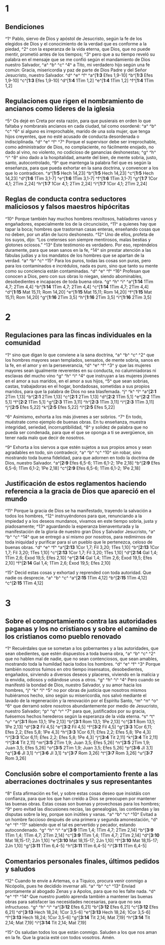 # 1 
## Bendiciones
^1^ Pablo, siervo de Dios y apóstol de Jesucristo, según la fe de los elegidos de Dios y el conocimiento de la verdad que es conforme a la piedad, ^2^ con la esperanza de la vida eterna, que Dios, que no puede mentir, prometió antes de los tiempos; ^3^ pero que a su tiempo reveló su palabra en el mensaje que se me confió según el mandamiento de Dios nuestro Salvador, ^a^ ^b^ ^c^ ^4^ a Tito, mi verdadero hijo según una fe común: Gracia, misericordia y paz de parte de Dios Padre y del Señor Jesucristo, nuestro Salvador. ^d^ ^e^ ^f^ 
^a^[**1:3** Efes 1,9-10] ^b^[**1:3** Efes 1,9-10] ^c^[**1:3** Efes 1,9-10] ^d^[**1:4** 1Tim 1,2] ^e^[**1:4** 1Tim 1,2] ^f^[**1:4** 1Tim 1,2]





## Regulaciones que rigen el nombramiento de ancianos como líderes de la iglesia
^5^ Os dejé en Creta por esta razón, para que pusierais en orden lo que faltaba y nombrarais ancianos en cada ciudad, tal como osordené: ^a^ ^b^ ^c^ ^6^ si alguno es irreprochable, marido de una sola mujer, que tenga hijos creyentes, que no esté acusado de conducta desordenada o indisciplinada. ^d^ ^e^ ^f^ ^7^ Porque el supervisor debe ser irreprochable, como administrador de Dios, no complaciente, no fácilmente enojado, no dado al vino, no violento, no codicioso de ganancias deshonestas; ^g^ ^h^ ^i^ ^8^ sino dado a la hospitalidad, amante del bien, de mente sobria, justo, santo, autocontrolado, ^9^ que mantenga la palabra fiel que es según la enseñanza, para que pueda exhortar en la sana doctrina, y convencer a los que lo contradicen.
^a^[**1:5** Hech 14,23] ^b^[**1:5** Hech 14,23] ^c^[**1:5** Hech 14,23] ^d^[**1:6** 1Tim 3,1-7] ^e^[**1:6** 1Tim 3,1-7] ^f^[**1:6** 1Tim 3,1-7] ^g^[**1:7** 1Cor 4,1; 2Tim 2,24] ^h^[**1:7** 1Cor 4,1; 2Tim 2,24] ^i^[**1:7** 1Cor 4,1; 2Tim 2,24]





## Reglas de conducta contra seductores maliciosos y falsos maestros hipócritas
^10^ Porque también hay muchos hombres revoltosos, habladores vanos y engañadores, especialmente los de la circuncisión, ^11^ a quienes hay que tapar la boca; hombres que trastornan casas enteras, enseñando cosas que no deben, por un afán de lucro deshonesto. ^12^ Uno de ellos, profeta de los suyos, dijo: “Los cretenses son siempre mentirosos, malas bestias y glotones ociosos.” ^13^ Este testimonio es verdadero. Por eso, repréndelos duramente, para que sean sanos en la fe, ^14^ sin prestar atención a las fábulas judías y a los mandatos de los hombres que se apartan de la verdad. ^a^ ^b^ ^c^ ^15^ Para los puros, todas las cosas son puras, pero para los contaminados e incrédulos, nada es puro, sino que tanto su mente como su conciencia están contaminadas. ^d^ ^e^ ^f^ ^16^ Profesan que conocen a Dios, pero con sus obras lo niegan, siendo abominables, desobedientes e incapaces de toda buena obra. ^g^ ^h^ ^i^ 
^a^[**1:14** 1Tim 4,7; 2Tim 4,4] ^b^[**1:14** 1Tim 4,7; 2Tim 4,4] ^c^[**1:14** 1Tim 4,7; 2Tim 4,4] ^d^[**1:15** Mat 15,11; Rom 14,20] ^e^[**1:15** Mat 15,11; Rom 14,20] ^f^[**1:15** Mat 15,11; Rom 14,20] ^g^[**1:16** 2Tim 3,5] ^h^[**1:16** 2Tim 3,5] ^i^[**1:16** 2Tim 3,5]

# 2 
## Regulaciones para las fincas individuales en la comunidad
^1^ sino que digan lo que conviene a la sana doctrina, ^a^ ^b^ ^c^ ^2^ que los hombres mayores sean templados, sensatos, de mente sobria, sanos en la fe, en el amor y en la perseverancia, ^d^ ^e^ ^f^ ^3^ y que las mujeres mayores sean igualmente reverentes en su conducta, no calumniadoras ni esclavas del mucho vino ^g^ ^h^ ^i^ ^4^ que instruyan a las mujeres jóvenes en el amor a sus maridos, en el amor a sus hijos, ^5^ que sean sobrias, castas, trabajadoras en el hogar, bondadosas, sometidas a sus propios maridos, para que la palabra de Dios no sea blasfemada. ^j^ ^k^ ^l^ 
^a^[**2:1** 2Tim 1,13] ^b^[**2:1** 2Tim 1,13] ^c^[**2:1** 2Tim 1,13] ^d^[**2:2** 1Tim 5,1] ^e^[**2:2** 1Tim 5,1] ^f^[**2:2** 1Tim 5,1] ^g^[**2:3** 1Tim 3,11] ^h^[**2:3** 1Tim 3,11] ^i^[**2:3** 1Tim 3,11] ^j^[**2:5** Efes 5,22] ^k^[**2:5** Efes 5,22] ^l^[**2:5** Efes 5,22]

^6^ Asimismo, exhorta a los más jóvenes a ser sobrios. ^7^ En todo, muéstrate como ejemplo de buenas obras. En tu enseñanza, muestra integridad, seriedad, incorruptibilidad, ^8^ y solidez de palabra que no pueda ser condenada, para que el que se oponga a ti se avergüence, sin tener nada malo que decir de nosotros. 

^9^ Exhorta a los siervos a que estén sujetos a sus propios amos y sean agradables en todo, sin contradecir, ^a^ ^b^ ^c^ ^10^ sin robar, sino mostrando toda buena fidelidad, para que adornen en todo la doctrina de Dios, nuestro Salvador.
^a^[**2:9** Efes 6,5-6; 1Tim 6,1-2; 1Pe 2,18] ^b^[**2:9** Efes 6,5-6; 1Tim 6,1-2; 1Pe 2,18] ^c^[**2:9** Efes 6,5-6; 1Tim 6,1-2; 1Pe 2,18]





## Justificación de estos reglamentos haciendo referencia a la gracia de Dios que apareció en el mundo
^11^ Porque la gracia de Dios se ha manifestado, trayendo la salvación a todos los hombres, ^12^ instruyéndonos para que, renunciando a la impiedad y a los deseos mundanos, vivamos en este tiempo sobria, justa y piadosamente; ^13^ aguardando la esperanza bienaventurada y la manifestación de la gloria de nuestro gran Dios y Salvador Jesucristo, ^a^ ^b^ ^c^ ^14^ que se entregó a sí mismo por nosotros, para redimirnos de toda iniquidad y purificar para sí un pueblo que le pertenezca, celoso de buenas obras. ^d^ ^e^ ^f^ 
^a^[**2:13** 1Cor 1,7; Fil 3,20; 1Tes 1,10] ^b^[**2:13** 1Cor 1,7; Fil 3,20; 1Tes 1,10] ^c^[**2:13** 1Cor 1,7; Fil 3,20; 1Tes 1,10] ^d^[**2:14** Gal 1,4; 1Tim 2,6; Éxod 19,5; Efes 2,10] ^e^[**2:14** Gal 1,4; 1Tim 2,6; Éxod 19,5; Efes 2,10] ^f^[**2:14** Gal 1,4; 1Tim 2,6; Éxod 19,5; Efes 2,10]

^15^ Decid estas cosas y exhortad y reprended con toda autoridad. Que nadie os desprecie. ^a^ ^b^ ^c^ 
^a^[**2:15** 1Tim 4,12] ^b^[**2:15** 1Tim 4,12] ^c^[**2:15** 1Tim 4,12]

# 3 
## Sobre el comportamiento contra las autoridades paganas y los no cristianos y sobre el camino de los cristianos como pueblo renovado
^1^ Recuérdales que se sometan a los gobernantes y a las autoridades, que sean obedientes, que estén dispuestos a toda buena obra, ^a^ ^b^ ^c^ ^2^ que no hablen mal de nadie, que no sean contenciosos, que sean amables, mostrando toda la humildad hacia todos los hombres. ^d^ ^e^ ^f^ ^3^ Porque también nosotros fuimos en otro tiempo insensatos, desobedientes, engañados, sirviendo a diversos deseos y placeres, viviendo en la malicia y la envidia, odiosos y odiándose unos a otros. ^g^ ^h^ ^i^ ^4^ Pero cuando se manifestó la bondad de Dios, nuestro Salvador, y su amor hacia los hombres, ^j^ ^k^ ^l^ ^5^ no por obras de justicia que nosotros mismos hubiéramos hecho, sino según su misericordia, nos salvó mediante el lavado de la regeneración y la renovación por el Espíritu Santo, ^m^ ^n^ ^o^ ^6^ que derramó sobre nosotros abundantemente por medio de Jesucristo, nuestro Salvador; ^p^ ^q^ ^r^ ^7^ para que, justificados por su gracia, fuésemos hechos herederos según la esperanza de la vida eterna. ^s^ ^t^ ^u^ 
^a^[**3:1** Rom 13,1; 1Pe 2,13] ^b^[**3:1** Rom 13,1; 1Pe 2,13] ^c^[**3:1** Rom 13,1; 1Pe 2,13] ^d^[**3:2** Fil 4,5] ^e^[**3:2** Fil 4,5] ^f^[**3:2** Fil 4,5] ^g^[**3:3** 1Cor 6,11; Efes 2,2; Efes 5,8; 1Pe 4,3] ^h^[**3:3** 1Cor 6,11; Efes 2,2; Efes 5,8; 1Pe 4,3] ^i^[**3:3** 1Cor 6,11; Efes 2,2; Efes 5,8; 1Pe 4,3] ^j^[**3:4** Tit 2,11] ^k^[**3:4** Tit 2,11] ^l^[**3:4** Tit 2,11] ^m^[**3:5** 2Tim 1,9; Juan 3,5; Efes 5,26] ^n^[**3:5** 2Tim 1,9; Juan 3,5; Efes 5,26] ^o^[**3:5** 2Tim 1,9; Juan 3,5; Efes 5,26] ^p^[**3:6** Jl 3,1] ^q^[**3:6** Jl 3,1] ^r^[**3:6** Jl 3,1] ^s^[**3:7** Rom 3,26] ^t^[**3:7** Rom 3,26] ^u^[**3:7** Rom 3,26]





## Conclusión sobre el comportamiento frente a las aberraciones doctrinales y sus representantes
^8^ Esta afirmación es fiel, y sobre estas cosas deseo que insistáis con confianza, para que los que han creído a Dios se preocupen por mantener las buenas obras. Estas cosas son buenas y provechosas para los hombres; ^9^ pero evitad las discusiones necias, las genealogías, las contiendas y las disputas sobre la ley, porque son inútiles y vanas. ^a^ ^b^ ^c^ ^10^ Evitad a un hombre faccioso después de una primera y segunda amonestación, ^d^ ^e^ ^f^ ^11^ sabiendo que el tal es pervertido y pecador, estando autocondenado. ^g^ ^h^ ^i^ 
^a^[**3:9** 1Tim 1,4; 1Tim 4,7; 2Tim 2,14] ^b^[**3:9** 1Tim 1,4; 1Tim 4,7; 2Tim 2,14] ^c^[**3:9** 1Tim 1,4; 1Tim 4,7; 2Tim 2,14] ^d^[**3:10** Mat 18,15-17; 2Jn 1,10] ^e^[**3:10** Mat 18,15-17; 2Jn 1,10] ^f^[**3:10** Mat 18,15-17; 2Jn 1,10] ^g^[**3:11** 1Tim 6,4-5] ^h^[**3:11** 1Tim 6,4-5] ^i^[**3:11** 1Tim 6,4-5]





## Comentarios personales finales, últimos pedidos y saludos
^12^ Cuando te envíe a Artemas, o a Tíquico, procura venir conmigo a Nicópolis, pues he decidido invernar allí. ^a^ ^b^ ^c^ ^13^ Enviad prontamente al abogado Zenas y a Apolos, para que no les falte nada. ^d^ ^e^ ^f^ ^14^ Que nuestro pueblo aprenda también a mantener las buenas obras para satisfacer las necesidades necesarias, para que no sea infructuoso. ^g^ ^h^ ^i^ 
^a^[**3:12** Efes 6,21] ^b^[**3:12** Efes 6,21] ^c^[**3:12** Efes 6,21] ^d^[**3:13** Hech 18,24; 1Cor 3,5-6] ^e^[**3:13** Hech 18,24; 1Cor 3,5-6] ^f^[**3:13** Hech 18,24; 1Cor 3,5-6] ^g^[**3:14** Tit 2,14; Mat 7,19] ^h^[**3:14** Tit 2,14; Mat 7,19] ^i^[**3:14** Tit 2,14; Mat 7,19]

^15^ Os saludan todos los que están conmigo. Saluden a los que nos aman en la fe. Que la gracia esté con todos vosotros. Amén. 